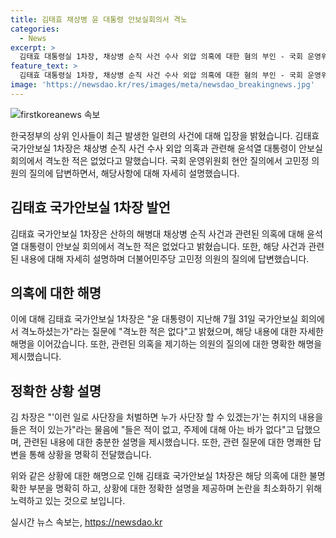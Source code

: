 ```yaml
---
title: 김태효 채상병 윤 대통령 안보실회의서 격노
categories:
  - News
excerpt: >
  김태효 대통령실 1차장, 채상병 순직 사건 수사 외압 의혹에 대한 혐의 부인 - 국회 운영위원회에서 국가안보실 1차장 김태효는 윤석열 대통령의 격노에 대해 부인하고, 국방부 장관에 대한 외압 의혹에 대해 모른다는 입장을 밝혔다. 이에 더불어민주당 의원들은 윤 대통령의 격노와 국방부 장관의 외압 의혹을 집중 조명하며 현안 질의를 이어갔다. SBS Biz는 당신의 제보를 기다리고 있습니다. (150자)
feature_text: >
  김태효 대통령실 1차장, 채상병 순직 사건 수사 외압 의혹에 대한 혐의 부인 - 국회 운영위원회에서 국가안보실 1차장 김태효는 윤석열 대통령의 격노에 대해 부인하고, 국방부 장관에 대한 외압 의혹에 대해 모른다는 입장을 밝혔다. 이에 더불어민주당 의원들은 윤 대통령의 격노와 국방부 장관의 외압 의혹을 집중 조명하며 현안 질의를 이어갔다. SBS Biz는 당신의 제보를 기다리고 있습니다. (150자)
image: 'https://newsdao.kr/res/images/meta/newsdao_breakingnews.jpg'
---
```


<p><img src="https://newsdao.kr/res/images/meta/newsdao_breakingnews.jpg" alt="firstkoreanews 속보" /></p>

<p>한국정부의 상위 인사들이 최근 발생한 일련의 사건에 대해 입장을 밝혔습니다. 김태효 국가안보실 1차장은 채상병 순직 사건 수사 외압 의혹과 관련해 윤석열 대통령이 안보실 회의에서 격노한 적은 없었다고 말했습니다. 국회 운영위원회 현안 질의에서 고민정 의원의 질의에 답변하면서, 해당사항에 대해 자세히 설명했습니다.</p>

<h2 data-ke-size="size26">김태효 국가안보실 1차장 발언</h2>

<p data-ke-size="size16">김태효 국가안보실 1차장은 산하의 해병대 채상병 순직 사건과 관련된 의혹에 대해 윤석열 대통령이 안보실 회의에서 격노한 적은 없었다고 밝혔습니다. 또한, 해당 사건과 관련된 내용에 대해 자세히 설명하며 더불어민주당 고민정 의원의 질의에 답변했습니다.</p>

<h2 data-ke-size="size26">의혹에 대한 해명</h2>

<p data-ke-size="size16">이에 대해 김태효 국가안보실 1차장은 "윤 대통령이 지난해 7월 31일 국가안보실 회의에서 격노하셨는가"라는 질문에 "격노한 적은 없다"고 밝혔으며, 해당 내용에 대한 자세한 해명을 이어갔습니다. 또한, 관련된 의혹을 제기하는 의원의 질의에 대한 명확한 해명을 제시했습니다.</p>

<h2 data-ke-size="size26">정확한 상황 설명</h2>

<p data-ke-size="size16">김 차장은 "'이런 일로 사단장을 처벌하면 누가 사단장 할 수 있겠는가'는 취지의 내용을 들은 적이 있는가"라는 물음에 "들은 적이 없고, 주제에 대해 아는 바가 없다"고 답했으며, 관련된 내용에 대한 충분한 설명을 제시했습니다. 또한, 관련 질문에 대한 명쾌한 답변을 통해 상황을 명확히 전달했습니다.</p>

<p>위와 같은 상황에 대한 해명으로 인해 김태효 국가안보실 1차장은 해당 의혹에 대한 불명확한 부분을 명확히 하고, 상황에 대한 정확한 설명을 제공하며 논란을 최소화하기 위해 노력하고 있는 것으로 보입니다.</p>
실시간 뉴스 속보는, <a href="https://newsdao.kr" rel="dofollow">https://newsdao.kr</a>


